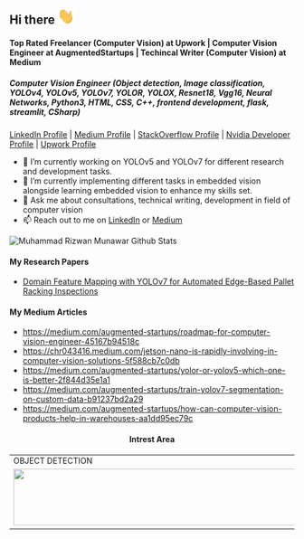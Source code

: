 <h2> Hi there <img src="https://github.com/ABSphreak/ABSphreak/blob/master/gifs/Hi.gif" width="30px"></h2>
<div align="left" width="50">


#### Top Rated Freelancer (Computer Vision) at Upwork | Computer Vision Engineer at AugmentedStartups | Techincal Writer (Computer Vision) at Medium
##### Computer Vision Engineer (Object detection, Image classification, YOLOv4, YOLOv5, YOLOv7, YOLOR, YOLOX, Resnet18, Vgg16, Neural Networks, Python3, HTML, CSS, C++, frontend development, flask, streamlit, CSharp)

<a href = "https://www.linkedin.com/in/muhammadrizwanmunawar/">LinkedIn Profile</a> | <a href= "https://chr043416.medium.com/">Medium Profile</a> |
<a href = "https://stackoverflow.com/users/13109683/muhammad-rizwan-munawar">StackOverflow Profile</a> | <a href="https://forums.developer.nvidia.com/u/muhammadrizwanmunawar/"> Nvidia Developer Profile</a> | <a href="https://www.upwork.com/freelancers/~0113b0ca61867c1652"> Upwork Profile </a>

- 🔭 I’m currently working on YOLOv5 and YOLOv7 for different research and development tasks.
- 🌱 I’m currently implementing different tasks in embedded vision alongside learning embedded vision to enhance my skills set.
- 💬 Ask me about consultations, technical writing, development in field of computer vision
- 📫 Reach out to me on <a href = "https://www.linkedin.com/in/muhammadrizwanmunawar/">LinkedIn</a> or <a href= "https://chr043416.medium.com/">Medium</a>

 
<div align="left">
<img src = "https://github-readme-stats.vercel.app/api?username=RizwanMunawar&include_all_commits=true&count_private=true&show_icons=true&line_height=25&title_color=FFFFFF&icon_color=800080&text_color=D3D3D3&bg_color=0,000000,1E90FF" alt="Muhammad Rizwan Munawar Github Stats"></div>


#### My Research Papers
- <a href="https://www.mdpi.com/1424-8220/22/18/6927">Domain Feature Mapping with YOLOv7 for Automated Edge-Based Pallet Racking Inspections</a>

#### My Medium Articles
- https://medium.com/augmented-startups/roadmap-for-computer-vision-engineer-45167b94518c
- https://chr043416.medium.com/jetson-nano-is-rapidly-involving-in-computer-vision-solutions-5f588cb7c0db
- https://medium.com/augmented-startups/yolor-or-yolov5-which-one-is-better-2f844d35e1a1
- https://medium.com/augmented-startups/train-yolov7-segmentation-on-custom-data-b91237bd2a29
- https://medium.com/augmented-startups/how-can-computer-vision-products-help-in-warehouses-aa1dd95ec79c

#### <center>Intrest Area</center>
<table>
  <tr>
    <td>OBJECT DETECTION</td>
     <td>OBJECT TRACKING</td>
     <td>OBJECT SEGMENTATION</td>
     <td> OBJECT BLURRING</td>
     <td> EMBEDDED VISION (Jetson Nano)</td>
   <td> EMBEDDED VISION (Deepstream)</td>
  </tr>
  <tr>
    <td><img src="https://user-images.githubusercontent.com/62513924/191761938-042dd02c-f9b4-4295-be11-ea7fb3bde3b4.png" width=640 height=100></td>
    <td><img src="https://user-images.githubusercontent.com/62513924/191241661-ed5b87eb-5c8c-49bc-8301-531ee86f3b38.png" width=640 height=100></td>
    <td><img src="https://user-images.githubusercontent.com/62513924/190410343-ada838c6-e505-4248-8a76-fbc5996e091e.png" width=640 height=100></td>
    <td><img src="https://user-images.githubusercontent.com/62513924/186101348-3b06d516-5507-4548-8efa-9b55564a75fe.png" width=640 height=100></td>
    <td><img src="https://user-images.githubusercontent.com/62513924/191930373-4530141b-0853-4077-a8c0-9fda390a5a54.jpg" width=640 height=100></td>
    <td><img src="https://user-images.githubusercontent.com/62513924/191930406-2c7b1649-a7ed-40b0-a3a3-ff26cacb6331.png" width=640 height=100></td>
  </tr>
  </tr>
 </table>

